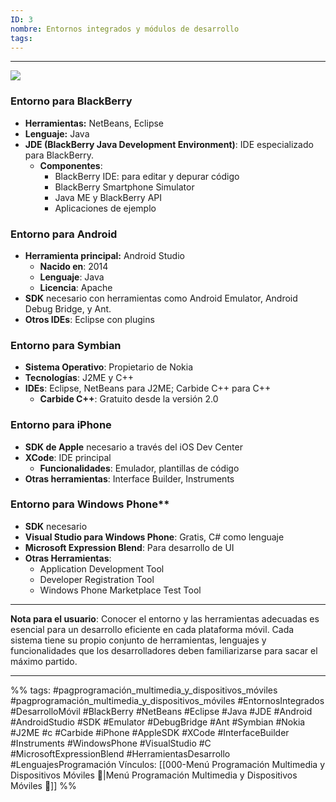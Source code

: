 ```yaml
---
ID: 3
nombre: Entornos integrados y módulos de desarrollo
tags:
---
```

___
[![](https://mermaid.ink/img/pako:eNptUstu2zAQ_BWCpwRhjVK2Ylk3P3RoAwdFDbRFoMtG3CRE-AJJJVENf1U_oT9W2oqEJOhtZjic5S53TxsrkJZUSyM0uNoQ4q2NZ2eVidYbG0hHtn__iFYlKJBsMID3Vil7fn40E7JS0Dyu0Puu54R8hScY8DXGFYIJjFSNki7gaNpUPVwa4a0U_7v8ekR2sRXSDupuc9XDXadvJZjxZrat0mvXFxeD8lqSvXnFGvytTH2MLvntwRp8k02WzqlR-LVO8xnIFxPR30GDZNVKJdCzJIXoW40mht71Mw3SPgfyMXaAP2RoQX1oaemUbCBKa9KAn1BZd0xkA0FPvuO9TJVOHva-CNmCf8To0j8gZVSj1yBF-tP9Mb6m8QE11rRMUCRnTWtzSD5oo911pqFlagAZbZ2AiBsJ9x40Le9AhVGthEzbMIp4ott-c04LxKgDc2OtHtISpeWevtDyE8-LCV_MLmec82lW8CxntKPlfDrJpgte8JwXeT67XBwY_X1K4JPPxSwv-CIrptmcz-eHf69W0as?type=png)](https://mermaid.live/edit#pako:eNptUstu2zAQ_BWCpwRhjVK2Ylk3P3RoAwdFDbRFoMtG3CRE-AJJJVENf1U_oT9W2oqEJOhtZjic5S53TxsrkJZUSyM0uNoQ4q2NZ2eVidYbG0hHtn__iFYlKJBsMID3Vil7fn40E7JS0Dyu0Puu54R8hScY8DXGFYIJjFSNki7gaNpUPVwa4a0U_7v8ekR2sRXSDupuc9XDXadvJZjxZrat0mvXFxeD8lqSvXnFGvytTH2MLvntwRp8k02WzqlR-LVO8xnIFxPR30GDZNVKJdCzJIXoW40mht71Mw3SPgfyMXaAP2RoQX1oaemUbCBKa9KAn1BZd0xkA0FPvuO9TJVOHva-CNmCf8To0j8gZVSj1yBF-tP9Mb6m8QE11rRMUCRnTWtzSD5oo911pqFlagAZbZ2AiBsJ9x40Le9AhVGthEzbMIp4ott-c04LxKgDc2OtHtISpeWevtDyE8-LCV_MLmec82lW8CxntKPlfDrJpgte8JwXeT67XBwY_X1K4JPPxSwv-CIrptmcz-eHf69W0as)
### Entorno para BlackBerry

- **Herramientas:** NetBeans, Eclipse
- **Lenguaje:** Java
- **JDE (BlackBerry Java Development Environment)**: IDE especializado para BlackBerry.
    - **Componentes**: 
        - BlackBerry IDE: para editar y depurar código
        - BlackBerry Smartphone Simulator
        - Java ME y BlackBerry API
        - Aplicaciones de ejemplo

### Entorno para Android 

- **Herramienta principal:** Android Studio
    - **Nacido en**: 2014
    - **Lenguaje**: Java
    - **Licencia**: Apache
- **SDK** necesario con herramientas como Android Emulator, Android Debug Bridge, y Ant.
- **Otros IDEs**: Eclipse con plugins

### Entorno para Symbian

- **Sistema Operativo**: Propietario de Nokia
- **Tecnologías**: J2ME y C++
- **IDEs**: Eclipse, NetBeans para J2ME; Carbide C++ para C++
    - **Carbide C++**: Gratuito desde la versión 2.0

### Entorno para iPhone

- **SDK de Apple** necesario a través del iOS Dev Center
- **XCode**: IDE principal
    - **Funcionalidades**: Emulador, plantillas de código
- **Otras herramientas**: Interface Builder, Instruments

### Entorno para Windows Phone**

- **SDK** necesario
- **Visual Studio para Windows Phone**: Gratis, C# como lenguaje
- **Microsoft Expression Blend**: Para desarrollo de UI
- **Otras Herramientas**: 
    - Application Development Tool
    - Developer Registration Tool
    - Windows Phone Marketplace Test Tool

---

**Nota para el usuario**: Conocer el entorno y las herramientas adecuadas es esencial para un desarrollo eficiente en cada plataforma móvil. Cada sistema tiene su propio conjunto de herramientas, lenguajes y funcionalidades que los desarrolladores deben familiarizarse para sacar el máximo partido.

___
%%
tags:   #pagprogramación_multimedia_y_dispositivos_móviles #pagprogramación_multimedia_y_dispositivos_móviles #EntornosIntegrados #DesarrolloMóvil #BlackBerry #NetBeans #Eclipse #Java #JDE #Android #AndroidStudio #SDK #Emulator #DebugBridge #Ant #Symbian #Nokia #J2ME #c #Carbide #iPhone #AppleSDK #XCode #InterfaceBuilder #Instruments #WindowsPhone #VisualStudio #C #MicrosoftExpressionBlend #HerramientasDesarrollo #LenguajesProgramación
Vínculos:  [[000-Menú Programación Multimedia y Dispositivos Móviles 📃|Menú Programación Multimedia y Dispositivos Móviles 📃]]
%%